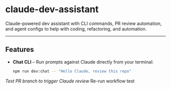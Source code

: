 # claude-dev-assistant

Claude-powered dev assistant with CLI commands, PR review automation, and agent configs to help with coding, refactoring, and automation.

---

## Features

- **Chat CLI** – Run prompts against Claude directly from your terminal:
  ```bash
  npm run dev:chat -- "Hello Claude, review this repo"
_Test PR branch to trigger Claude review_
   
 R e - r u n   w o r k f l o w   t e s t  
 